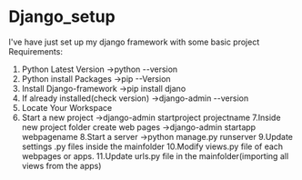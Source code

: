 # Django_setup
I've have just set up my django framework with some basic project
Requirements:
1. Python Latest Version ->python --version
2. Python install Packages ->pip --Version
3. Install Django-framework ->pip install djano
4. If already installed(check version) ->django-admin --version
5. Locate Your Workspace 
6. Start a new project ->django-admin startproject projectname
7.Inside new project folder create web pages ->django-admin startapp webpagename
8.Start a server ->python manage.py runserver
9.Update settings .py files inside the mainfolder
10.Modify views.py file of each webpages or apps.
11.Update urls.py file in the mainfolder(importing all views from the apps)

